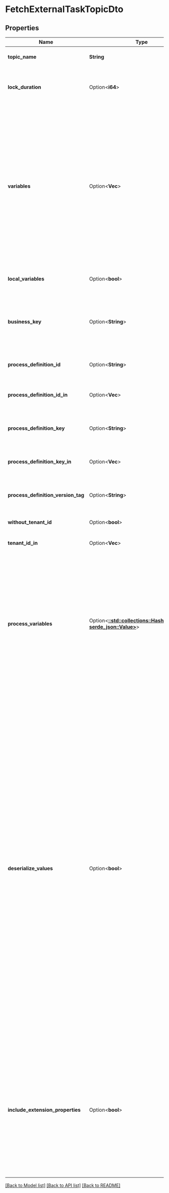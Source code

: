 # FetchExternalTaskTopicDto

## Properties

Name | Type | Description | Notes
------------ | ------------- | ------------- | -------------
**topic_name** | **String** | **Mandatory.** The topic's name. | 
**lock_duration** | Option<**i64**> | **Mandatory.** The duration to lock the external tasks for in milliseconds. | 
**variables** | Option<**Vec<String>**> | A JSON array of `String` values that represent variable names. For each result task belonging to this topic, the given variables are returned as well if they are accessible from the external task's execution. If not provided - all variables will be fetched. | [optional]
**local_variables** | Option<**bool**> | If `true` only local variables will be fetched. | [optional][default to false]
**business_key** | Option<**String**> | A `String` value which enables the filtering of tasks based on process instance business key. | [optional]
**process_definition_id** | Option<**String**> | Filter tasks based on process definition id. | [optional]
**process_definition_id_in** | Option<**Vec<String>**> | Filter tasks based on process definition ids. | [optional]
**process_definition_key** | Option<**String**> | Filter tasks based on process definition key. | [optional]
**process_definition_key_in** | Option<**Vec<String>**> | Filter tasks based on process definition keys. | [optional]
**process_definition_version_tag** | Option<**String**> | Filter tasks based on process definition version tag. | [optional]
**without_tenant_id** | Option<**bool**> | Filter tasks without tenant id. | [optional][default to false]
**tenant_id_in** | Option<**Vec<String>**> | Filter tasks based on tenant ids. | [optional]
**process_variables** | Option<[**::std::collections::HashMap<String, serde_json::Value>**](serde_json::Value.md)> | A `JSON` object used for filtering tasks based on process instance variable values. A property name of the object represents a process variable name, while the property value represents the process variable value to filter tasks by. | [optional]
**deserialize_values** | Option<**bool**> | Determines whether serializable variable values (typically variables that store custom Java objects) should be deserialized on server side (default `false`).  If set to `true`, a serializable variable will be deserialized on server side and transformed to JSON using [Jackson's](https://github.com/FasterXML/jackson) POJO/bean property introspection feature. Note that this requires the Java classes of the variable value to be on the REST API's classpath.  If set to `false`, a serializable variable will be returned in its serialized format. For example, a variable that is serialized as XML will be returned as a JSON string containing XML. | [optional][default to false]
**include_extension_properties** | Option<**bool**> | Determines whether custom extension properties defined in the BPMN activity of the external task (e.g. via the Extensions tab in the Camunda modeler) should be included in the response. Default: false | [optional][default to false]

[[Back to Model list]](../README.md#documentation-for-models) [[Back to API list]](../README.md#documentation-for-api-endpoints) [[Back to README]](../README.md)


